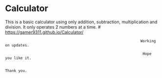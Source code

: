 # Calculator

This is a basic calculator using only addition, subtraction, multiplication and division. It only operates 2 numbers at a time.
                                                          # https://gamer9311.github.io/Calculator/
                                                            
                                                                  Working on updates.
                                                                  
                                                                   Hope you like it. 
                                                                   
                                                                      Thank you.

